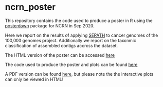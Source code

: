 # ncrn_poster

This repository contains the code used to produce a poster in R using the [posterdown](https://github.com/brentthorne/posterdown) package for NCRN in Sep 2020.

Here we report on the results of applying [SEPATH](https://genomebiology.biomedcentral.com/articles/10.1186/s13059-019-1819-8) to cancer genomes of the 100,000 genomes project. Additionally we report on the taxonmic classification of assembled contigs accross the dataset.

The HTML version of the poster can be accessed [here](https://agihawi.github.io/ncrn_poster/)

The code used to produce the poster and plots can be found [here](index.Rmd)

A PDF version can be found [here](ncrn_poster.pdf), but please note the the interactive plots can only be viewed in HTML!
